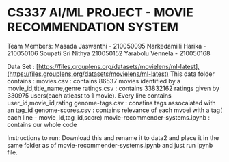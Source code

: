 # CS337 AI/ML PROJECT - MOVIE RECOMMENDATION SYSTEM
Team Members:
Masada Jaswanthi - 210050095
Narkedamilli Harika - 210050106
Soupati Sri Nithya 210050152
Yarabolu Vennela - 210050168

Data Set : 
  [https://files.grouplens.org/datasets/movielens/ml-latest],(https://files.grouplens.org/datasets/movielens/ml-latest)
This data folder contains :
  movies.csv        : contains 86537 movies identified by a movie_id,title_name,genre
  ratings.csv       : contains 33832162 ratings given by 330975 users(each atleast to 1 movie). Every line contains user_id,movie_id,rating
  genome-tags.csv   : conatins tags assocaiated with an tag_id
  genome-scores.csv : contains relevance of each mvoei with a tag( each line - movie_id,tag_id,score) 
movie-recommender-systems.ipynb : contains our whole code

Instructions to run:
  Download this and rename it to data2 and place it in the same folder as of movie-recommender-systems.ipynb and just run ipynb file.

